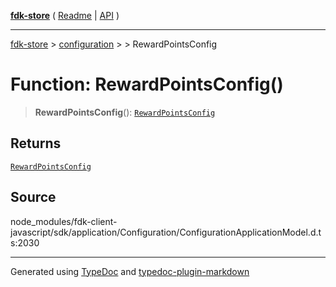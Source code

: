 [**fdk-store**](../../../README.md) ( [Readme](../../../README.md) \| [API](../../../API.md) )

---

[fdk-store](../../../API.md) > [configuration](../../README.md) > [<internal>](../README.md) > RewardPointsConfig

# Function: RewardPointsConfig()

> **RewardPointsConfig**(): [`RewardPointsConfig`](../type-aliases/type-alias.RewardPointsConfig.md)

## Returns

[`RewardPointsConfig`](../type-aliases/type-alias.RewardPointsConfig.md)

## Source

node_modules/fdk-client-javascript/sdk/application/Configuration/ConfigurationApplicationModel.d.ts:2030

---

Generated using [TypeDoc](https://typedoc.org/) and [typedoc-plugin-markdown](https://www.npmjs.com/package/typedoc-plugin-markdown)
